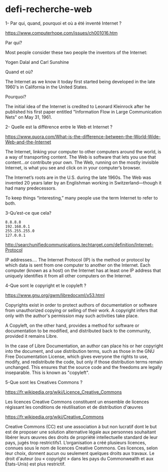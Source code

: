 # defi-recherche-web


1- Par qui, quand, pourquoi et où a été inventé Internet ?

https://www.computerhope.com/issues/ch001016.htm

Par qui?

Most people consider these two people the inventors of the Internet:

Yogen Dalal and Carl Sunshine

Quand et où?

The Internet as we know it today first started being developed in the late 1960's in California in the United States.

Pourquoi?

The initial idea of the Internet is credited to Leonard Kleinrock after he published his first paper entitled "Information Flow in Large Communication Nets" on May 31, 1961.

2- Quelle est la différence entre le Web et Internet ?

https://www.quora.com/What-is-the-difference-between-the-World-Wide-Web-and-the-Internet

The Internet, linking your computer to other computers around the  world, is a way of transporting content. The Web is software that lets  you use that content…or contribute your own. The Web, running on the  mostly invisible Internet, is what you see and click on in your  computer’s browser.

The Internet’s roots are in the U.S. during the late 1960s. The Web  was invented 20 years later by an Englishman working in  Switzerland—though it had many predecessors.

To keep things “interesting,” many people use the term Internet to refer to both.

3-Qu’est-ce que cela?

    8.8.8.8
    192.168.0.1
    255.255.255.0
    127.0.0.1

http://searchunifiedcommunications.techtarget.com/definition/Internet-Protocol

IP addresses....
The Internet Protocol (IP) is the method or protocol by which data is sent from one computer to another on the Internet. Each computer (known as a host) on the Internet has at least one IP address that uniquely identifies it from all other computers on the Internet. 

4-Que sont le copyright et le copyleft ?

https://www.gnu.org/gwm/libredocxml/x53.html

Copyrights exist in order to protect authors of documentation or software from unauthorized copying or selling of their work. A copyright infers that only with the author's permission may such activities take place.

A Copyleft, on the other hand, provides a method for software or documentation to be modified, and distributed back to the community, provided it remains Libre.

In the case of Libre Documentation, an author can place his or her copyright into the document, and use distribution terms, such as those in the GNU Free Documentation License, which gives everyone the rights to use, modify, and redistribute the code, but only if those distribution terms remain unchanged. This ensures that the source code and the freedoms are legally inseparable. This is known as "copyleft".

 
5-Que sont les Creatives Commons ?

https://fr.wikipedia.org/wiki/Licence_Creative_Commons

Les licences Creative Commons constituent un ensemble de licences régissant les conditions de réutilisation et de distribution d'œuvres 

https://fr.wikipedia.org/wiki/Creative_Commons

Creative Commons (CC) est une association à but non lucratif dont le but est de proposer une solution alternative légale aux personnes souhaitant libérer leurs œuvres des droits de propriété intellectuelle standard de leur pays, jugés trop restrictifs1. L’organisation a créé plusieurs licences, connues sous le nom de licences Creative Commons. Ces licences, selon leur choix, donnent aucun ou seulement quelques droits aux travaux. Le droit d'auteur (ou « copyright » dans les pays du Commonwealth et aux États-Unis) est plus restrictif.
